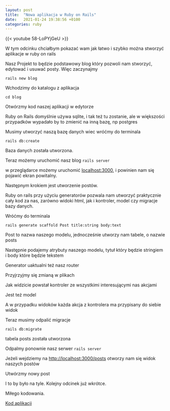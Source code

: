 ```yaml
---
layout: post
title:  "Nowa aplikacja w Ruby on Rails"
date:   2021-01-24 19:38:56 +0100
categories: ruby
---
```


{{< youtube 58-LoPYjGeU >}}

W tym odcinku chciałbym pokazać wam jak łatwo i szybko można stworzyć aplikacje w ruby on rails

Nasz Projekt to będzie podstawowy blog który pozwoli nam stworzyć, edytować i usuwać posty. Więc zaczynajmy

`rails new blog`

Wchodzimy do katalogu z aplikacja

`cd blog`

Otwórzmy kod naszej aplikacji w edytorze

Ruby on Rails domyślnie używa sqlite, i tak też tu zostanie, ale w większości przypadków wypadało by to zmienić na inną bazę, np postgres

Musimy utworzyć naszą bazę danych wiec wróćmy do terminala

`rails db:create`

Baza danych została utworzona.

Teraz możemy uruchomić nasz blog `rails server`

w przeglądarce możemy uruchomić [localhost:3000](http://localhost:3000), i powinien nam się pojawić ekran powitalny.

Następnym krokiem jest utworzenie postów.

Ruby on rails przy użyciu generatorów pozwala nam utworzyć praktycznie cały kod za nas, zarówno widoki html, jak i kontroler, model czy migracje bazy danych.

Wróćmy do terminala

`rails generate scaffold Post title:string body:text`

Post to nazwa naszego modelu, jednocześnie utworzy nam tabele, o nazwie posts

Następnie podajemy atrybuty naszego modelu, tytuł który będzie stringiem i body które będzie tekstem

Generator uaktualni też nasz router

Przyjrzyjmy się zmianą w plikach

Jak widzicie powstał kontroler ze wszystkimi interesującymi nas akcjami

Jest też model

A w przypadku widoków każda akcja z kontrolera ma przypisany do siebie widok

Teraz musimy odpalić migracje

`rails db:migrate`

tabela posts została utworzona

Odpalmy ponownie nasz serwer `rails server`

Jeżeli wejdziemy na [http://localhost:3000/posts](http://localhost:3000/posts) otworzy nam się widok naszych postów

Utwórzmy nowy post

I to by było na tyle. Kolejny odcinek już wkrótce.

Miłego kodowania.

[Kod aplikacji](https://github.com/rubypopolsku/nowa-aplikacja-w-ruby-on-rails)
